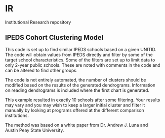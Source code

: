 # IR
Institutional Research repository

## IPEDS Cohort Clustering Model

This code is set up to find similar IPEDS schools based on a given UNITID. 
The code will obtain values from IPEDS directly and filter by some of the target school characteristics. 
Some of the filters are set up to limit data to only 2-year public schools. 
These are noted with comments in the code and can be altered to find other groups.

The code is not entirely automated, the number of clusters should be modified based on the results of the generated dendrograms. 
Information on reading dendrograms is included where the first chart is generated.

This example resulted in exactly 10 schools after some filtering. 
Your results may vary and you may wish to keep a larger initial cluster and filter it manually by looking at programs offered at the different comparison institutions. 

The method was based on a white paper from Dr. Andrew J. Luna and Austin Peay State University.